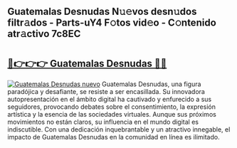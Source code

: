## Guatemalas Desnudas N𝚞𝚎vos desn𝚞dos filtr𝚊dos - Parts-uY4 F𝚘tos vid𝚎o - C𝚘ntenido atr𝚊ctivo 7c8EC

# <h2><a href="http://mbdis2l.tromn.icu/?c=Guatemalas+Desnudas">🔗👉👉👉 Guatemalas Desnudas 🔗🔗</a></h2>

[![Guatemalas Desnudas nuevo](https://i.imgur.com/pEAQMta.gif)](http://mbdis2l.tromn.icu/?c=Guatemalas+Desnudas)
Guatemalas Desnudas, una figura paradójica y desafiante, se resiste a ser encasillada. Su innovadora autopresentación en el ámbito digital ha cautivado y enfurecido a sus seguidores, provocando debates sobre el consentimiento, la expresión artística y la esencia de las sociedades virtuales. Aunque sus próximos movimientos no están claros, su influencia en el mundo digital es indiscutible. Con una dedicación inquebrantable y un atractivo innegable, el impacto de Guatemalas Desnudas en la comunidad en línea es ilimitado.
